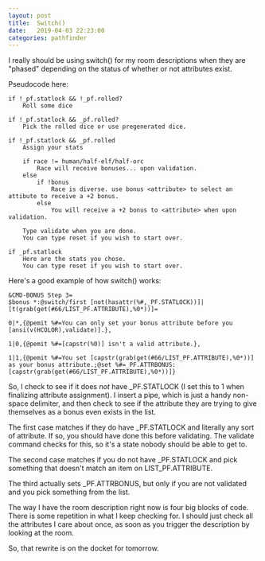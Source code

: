 ```yaml
---
layout: post
title:  Switch()
date:   2019-04-03 22:23:00
categories: pathfinder
---
```

I really should be using switch() for my room descriptions when they are "phased" depending on the status of whether or not attributes exist.

Pseudocode here:
```
if !_pf.statlock && !_pf.rolled?
    Roll some dice
    
if !_pf.statlock && _pf.rolled?
    Pick the rolled dice or use pregenerated dice.
    
if !_pf.statlock && _pf.rolled
    Assign your stats
    
    if race != human/half-elf/half-orc
        Race will receive bonuses... upon validation.
    else
        if !bonus
            Race is diverse. use bonus <attribute> to select an attibute to receive a +2 bonus.
        else
            You will receive a +2 bonus to <attribute> when upon validation.
    
    Type validate when you are done.
    You can type reset if you wish to start over.

if _pf.statlock
    Here are the stats you chose.
    You can type reset if you wish to start over.
```

Here's a good example of how switch() works:
```
&CMD-BONUS Step 3=
$bonus *:@switch/first [not(hasattr(%#,_PF.STATLOCK))]|[t(grab(get(#66/LIST_PF.ATTRIBUTE),%0*))]=

0|*,{@pemit %#=You can only set your bonus attribute before you [ansi(v(HCOLOR),validate)].},

1|0,{@pemit %#=[capstr(%0)] isn't a valid attribute.},

1|1,{@pemit %#=You set [capstr(grab(get(#66/LIST_PF.ATTRIBUTE),%0*))] as your bonus attribute.;@set %#=_PF.ATTRBONUS:[capstr(grab(get(#66/LIST_PF.ATTRIBUTE),%0*))]}
```
So, I check to see if it does _not_ have _PF.STATLOCK (I set this to 1 when finalizing attribute assignment). I insert a pipe, which is just a handy non-space delimiter, and then check to see if the attribute they are trying to give themselves as a bonus even exists in the list.

The first case matches if they do have _PF.STATLOCK and literally any sort of attribute. If so, you should have done this before validating. The validate command checks for this, so it's a state nobody should be able to get to.

The second case matches if you do not have _PF.STATLOCK and pick something that doesn't match an item on LIST_PF.ATTRIBUTE.

The third actually sets _PF.ATTRBONUS, but only if you are not validated and you pick something from the list.

The way I have the room description right now is four big blocks of code. There is some repetition in what I keep checking for. I should just check all the attributes I care about once, as soon as you trigger the description by looking at the room. 

So, that rewrite is on the docket for tomorrow.